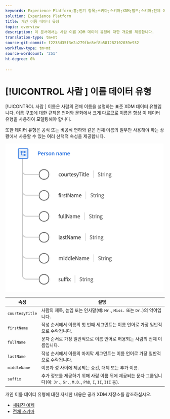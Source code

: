 ```yaml
---
keywords: Experience Platform;홈;인기 항목;스키마;스키마;XDM;필드;스키마;전체 이름;xdm:fullName;person name;name;data-type;data-type;data type
solution: Experience Platform
title: 개인 이름 데이터 유형
topic: overview
description: 이 문서에서는 사람 이름 XDM 데이터 유형에 대한 개요를 제공합니다.
translation-type: tm+mt
source-git-commit: f2238d35f3e2a279fbe8ef8b581282102039e932
workflow-type: tm+mt
source-wordcount: '251'
ht-degree: 0%

---
```



# [!UICONTROL 사람 ] 이름 데이터 유형

[!UICONTROL 사람 ] 이름은 사람의 전체 이름을 설명하는 표준 XDM 데이터 유형입니다. 이름 구조에 대한 규칙은 언어와 문화에서 크게 다르므로 이름은 항상 이 데이터 유형을 사용하여 모델링해야 합니다.

또한 데이터 유형은 공식 또는 비공식 연하와 같은 전체 이름의 일부만 사용해야 하는 상황에서 사용할 수 있는 여러 선택적 속성을 제공합니다.

<img src="../images/data-types/person-name.png" width="500" /><br />

| 속성 | 설명 |
| --- | --- |
| `courtesyTitle` | 사람의 제목, 높임 또는 인사말(예: `Mr.`, `Miss.` 또는 `Dr.`)의 약어입니다. |
| `firstName` | 작성 순서에서 이름의 첫 번째 세그먼트는 이름 언어로 가장 일반적으로 수락됩니다. |
| `fullName` | 문자 순서로 가장 일반적으로 이름 언어로 허용되는 사람의 전체 이름입니다. |
| `lastName` | 작성 순서에서 이름의 마지막 세그먼트는 이름 언어로 가장 일반적으로 수락됩니다. |
| `middleName` | 이름과 성 사이에 제공되는 중간, 대체 또는 추가 이름. |
| `suffix` | 추가 정보를 제공하기 위해 사람 이름 뒤에 제공되는 문자 그룹입니다(예: `Jr.`, `Sr.`, `M.D.`, `PhD`, `I`, `II`, `III` 등). |

개인 이름 데이터 유형에 대한 자세한 내용은 공개 XDM 저장소를 참조하십시오.

* [채워진 예제](https://github.com/adobe/xdm/blob/master/components/datatypes/person-name.example.1.json)
* [전체 스키마](https://github.com/adobe/xdm/blob/master/components/datatypes/person-name.schema.json)